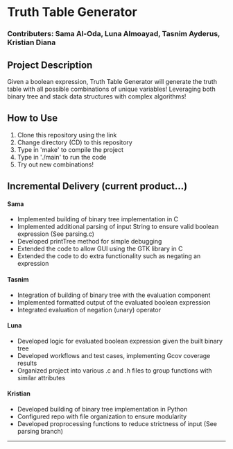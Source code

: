 # Truth Table Generator  
### Contributers: Sama Al-Oda, Luna Almoayad, Tasnim Ayderus, Kristian Diana 

## **Project Description**  
Given a boolean expression, Truth Table Generator will generate the truth table with all possible combinations of unique variables! Leveraging both binary tree and stack data structures with complex algorithms! 

## **How to Use**
1. Clone this repository using the link
2. Change directory (CD) to this repository
3. Type in 'make' to compile the project
4. Type in './main' to run the code
5. Try out new combinations!

## **Incremental Delivery (current product...)**  

#### **Sama**  
- Implemented building of binary tree implementation in C
- Implemented additional parsing of input String to ensure valid boolean expression (See parsing.c)
- Developed printTree method for simple debugging
- Extended the code to allow GUI using the GTK library in C
- Extended the code to do extra functionality such as negating an expression

#### **Tasnim**  
- Integration of building of binary tree with the evaluation component
- Implemented formatted output of the evaluated boolean expression
- Integrated evaluation of negation (unary) operator

#### **Luna**  
- Developed logic for evaluated boolean expression given the built binary tree
- Developed workflows and test cases, implementing Gcov coverage results 
- Organized project into various .c and .h files to group functions with similar attributes

#### **Kristian**  
- Developed building of binary tree implementation in Python
- Configured repo with file organization to ensure modularity
- Developed proprocessing functions to reduce strictness of input (See parsing branch)

---  
